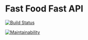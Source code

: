 # Fast Food Fast API

[![Build Status](https://travis-ci.org/MuhweziDeo/fast-food-api.svg?branch=master)](https://travis-ci.org/MuhweziDeo/fast-food-api)

[![Maintainability](https://api.codeclimate.com/v1/badges/9506f429dee21a993b4e/maintainability)](https://codeclimate.com/github/MuhweziDeo/fast-food-api/maintainability)